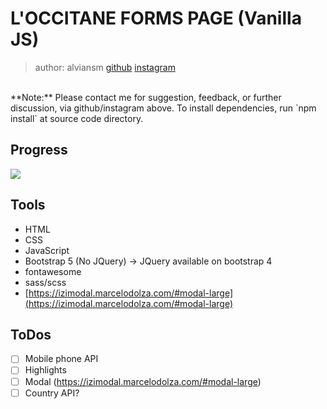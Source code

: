 # L'OCCITANE FORMS PAGE (Vanilla JS)
> author: alviansm [github](https://github.com/alviansm) [instagram](https://instagram.com/alviansmaulana)
<br>
**Note:** Please contact me for suggestion, feedback, or further discussion, via github/instagram above. To install dependencies, run `npm install` at source code directory.

## Progress
![](https://us-central1-progress-markdown.cloudfunctions.net/progress/85)

## Tools
- HTML
- CSS
- JavaScript
- Bootstrap 5 (No JQuery) -> JQuery available on bootstrap 4
- fontawesome
- sass/scss
- [https://izimodal.marcelodolza.com/#modal-large](https://izimodal.marcelodolza.com/#modal-large)

## ToDos
- [ ] Mobile phone API
- [ ] Highlights
- [ ] Modal (https://izimodal.marcelodolza.com/#modal-large)
- [ ] Country API?